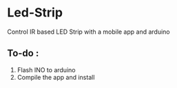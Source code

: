 # Led-Strip
Control IR based LED Strip with a mobile app and arduino

## To-do :
1. Flash INO to arduino
2. Compile the app and install
